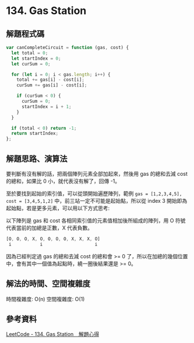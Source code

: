 # 134. Gas Station

## 解題程式碼

```javascript
var canCompleteCircuit = function (gas, cost) {
  let total = 0;
  let startIndex = 0;
  let curSum = 0;

  for (let i = 0; i < gas.length; i++) {
    total += gas[i] - cost[i];
    curSum += gas[i] - cost[i];

    if (curSum < 0) {
      curSum = 0;
      startIndex = i + 1;
    }
  }

  if (total < 0) return -1;
  return startIndex;
};
```

## 解題思路、演算法

要判斷有沒有解的話，把兩個陣列元素全部加起來，然後用 gas 的總和去減 cost 的總和，如果比 0 小，就代表沒有解了，回傳 -1。

至於要找到起始的索引值，可以從頭開始遍歷陣列，範例 `gas = [1,2,3,4,5], cost = [3,4,5,1,2]` 中，前三站一定不可能是起始點，所以從 index 3 開始即為起始點，若是更多元素，可以用以下方式思考:

以下陣列是 gas 和 cost 各相同索引值的元素值相加後所組成的陣列，用 O 符號代表當前的加總是正數，X 代表負數。

```javascript
[O, O, O, X, O, O, O, O, X, X, X, O]
 i           i                    i
```

因為已經判定過 gas 的總和去減 cost 的總和會 >= 0 了，所以在加總的幾個位置中，會有其中一個值為起點時，繞一圈後結果還是 >= 0。

## 解法的時間、空間複雜度

時間複雜度: O(n)
空間複雜度: O(1)

## 參考資料

[LeetCode - 134. Gas Station　解題心得](https://home.gamer.com.tw/artwork.php?sn=5530903)
